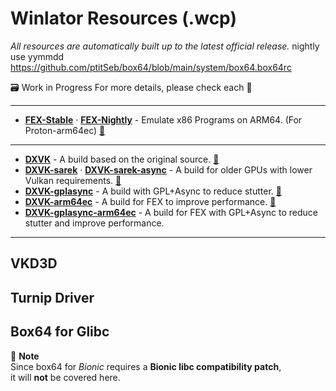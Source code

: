 # Winlator Resources (.wcp)
_All resources are automatically built up to the latest official release._
nightly use yymmdd
https://github.com/ptitSeb/box64/blob/main/system/box64.box64rc


🗃️ Work in Progress
For more details, please check each 🔗<br>


---
+ [**FEX-Stable**](https://github.com/Arihany/Winlator-Bionic-wcp/releases/tag/FEX-Stable) · [**FEX-Nightly**](https://github.com/Arihany/Winlator-Bionic-wcp/releases/tag/FEX-Nightly) - Emulate x86 Programs on ARM64. (For Proton-arm64ec) [🔗](https://github.com/FEX-Emu/FEX)
---
+ [**DXVK**](https://github.com/Arihany/Winlator-Bionic-wcp/releases/tag/DXVK) - A build based on the original source. [🔗](https://github.com/doitsujin/dxvk) 
+ [**DXVK-sarek**](https://github.com/Arihany/Winlator-Bionic-wcp/releases/tag/DXVK-SAREK) · [**DXVK-sarek-async**](https://github.com/Arihany/Winlator-Bionic-wcp/releases/tag/DXVK-SAREK-ASYNC) - A build for older GPUs with lower Vulkan requirements. [🔗](https://github.com/pythonlover02/DXVK-Sarek) 
+ [**DXVK-gplasync**](https://github.com/Arihany/Winlator-Bionic-wcp/releases/tag/DXVK-GPLASYNC) - A build with GPL+Async to reduce stutter. [🔗](https://gitlab.com/Ph42oN/dxvk-gplasync) 
+ [**DXVK-arm64ec**](https://github.com/Arihany/Winlator-Bionic-wcp/releases/tag/DXVK-ARM64EC) - A build for FEX to improve performance. [🔗](https://wiki.fex-emu.com/index.php/Development:ARM64EC) 
+ [**DXVK-gplasync-arm64ec**](https://github.com/Arihany/Winlator-Bionic-wcp/releases/tag/DXVK-GPLASYNC-ARM64EC) - A build for FEX with GPL+Async to reduce stutter and improve performance.
---
VKD3D
---
Turnip Driver
---


## Box64 for Glibc



📌 **Note**  
Since box64 for *Bionic* requires a **Bionic libc compatibility patch**,  
it will **not** be covered here.
